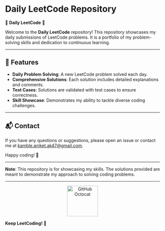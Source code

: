 # Daily LeetCode Repository

🌟 **Daily LeetCode** 🌟

Welcome to the **Daily LeetCode** repository! This repository showcases my daily submissions of LeetCode problems. It is a portfolio of my problem-solving skills and dedication to continuous learning.

---

## 🌟 **Features**

- **Daily Problem Solving**: A new LeetCode problem solved each day.
- **Comprehensive Solutions**: Each solution includes detailed explanations and comments.
- **Test Cases**: Solutions are validated with test cases to ensure correctness.
- **Skill Showcase**: Demonstrates my ability to tackle diverse coding challenges.

---

## 📬 **Contact**

If you have any questions or suggestions, please open an issue or contact me at kamble.aniket.ak47@gmail.com.

Happy coding! 🎉

---

**Note**: This repository is for showcasing my skills. The solutions provided are meant to demonstrate my approach to solving coding problems.

---

<div align="center">
    <img src="https://github.githubassets.com/images/modules/logos_page/Octocat.png" alt="GitHub Octocat" width="100">
</div>

**Keep LeetCoding! 🚀**

